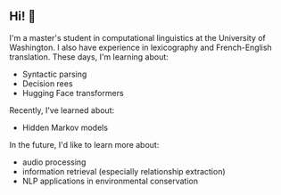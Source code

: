 ## Hi! 🦎
I'm a master's student in computational linguistics at the University of Washington. I also have experience in lexicography and French-English translation. 
These days, I'm learning about:
- Syntactic parsing
- Decision rees
- Hugging Face transformers

Recently, I've learned about:
- Hidden Markov models

In the future, I'd like to learn more about:
- audio processing
- information retrieval (especially relationship extraction)
- NLP applications in environmental conservation
